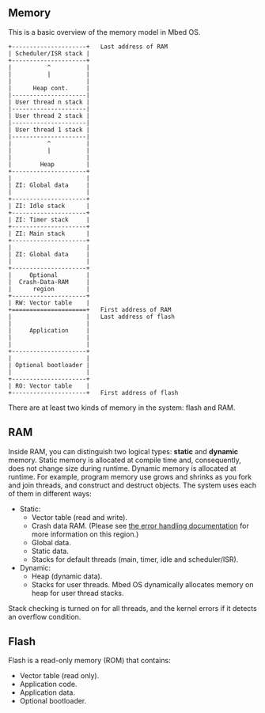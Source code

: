 <h2 id="memory-model">Memory</h2>

This is a basic overview of the memory model in Mbed OS.

```
+---------------------+   Last address of RAM
| Scheduler/ISR stack |
+---------------------+
|          ^          |
|          |          |
|                     |
|      Heap cont.     |
|---------------------|
| User thread n stack |
|---------------------|
| User thread 2 stack |
|---------------------|
| User thread 1 stack |
|---------------------|
|          ^          |
|          |          |
|                     |
|        Heap         |
+---------------------+
|                     |
| ZI: Global data     |
|                     |
+---------------------+
| ZI: Idle stack      |
+---------------------+
| ZI: Timer stack     |
+---------------------+
| ZI: Main stack      |
+---------------------+
|                     |
| ZI: Global data     |
|                     |
+---------------------+
|     Optional        |
|  Crash-Data-RAM     |
|      region         |
+---------------------+
| RW: Vector table    |
+=====================+   First address of RAM
|                     |   Last address of flash
|                     |
|     Application     |
|                     |
|                     |
+---------------------+
|                     |
| Optional bootloader |
|                     |
+---------------------+
| RO: Vector table    |
+---------------------+   First address of flash

```

There are at least two kinds of memory in the system: flash and RAM.

## RAM

Inside RAM, you can distinguish two logical types: **static** and **dynamic** memory. Static memory is allocated at compile time and, consequently, does not change size during runtime. Dynamic memory is allocated at runtime. For example, program memory use grows and shrinks as you fork and join threads, and construct and destruct objects. The system uses each of them in different ways:

- Static:
    - Vector table (read and write).
    - Crash data RAM. (Please see [the error handling documentation](../apis/error-handling.html) for more information on this region.)
    - Global data.
    - Static data.
    - Stacks for default threads (main, timer, idle and scheduler/ISR).
- Dynamic:
    - Heap (dynamic data).
    - Stacks for user threads. Mbed OS dynamically allocates memory on heap for user thread stacks.

Stack checking is turned on for all threads, and the kernel errors if it detects an overflow condition.

## Flash

Flash is a read-only memory (ROM) that contains:

- Vector table (read only).
- Application code.
- Application data.
- Optional bootloader.
